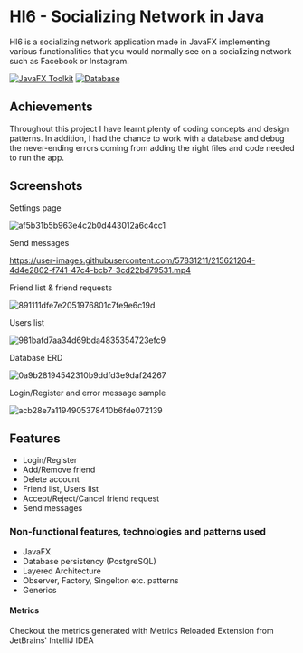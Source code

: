 # HI6 - Socializing Network in Java


HI6 is a socializing network application made in JavaFX implementing various functionalities that you would normally see on a socializing network such as Facebook or Instagram. 


[![JavaFX Toolkit](https://img.shields.io/badge/db-PostgreSQL-blue)](https://openjfx.io)
[![Database](https://img.shields.io/badge/toolkit-JavaFX-orange)](https://www.postgresql.org)

## Achievements
Throughout this project I have learnt plenty of coding concepts and design patterns. In addition, I had the chance to work with a database and debug the never-ending errors coming from adding the right files and code needed to run the app. 




## Screenshots
Settings page

![af5b31b5b963e4c2b0d443012a6c4cc1](https://user-images.githubusercontent.com/57831211/215621288-f222fdeb-bf63-4e3a-a294-84ac865c798c.png)

Send messages

https://user-images.githubusercontent.com/57831211/215621264-4d4e2802-f741-47c4-bcb7-3cd22bd79531.mp4

Friend list & friend requests

![891111dfe7e2051976801c7fe9e6c19d](https://user-images.githubusercontent.com/57831211/215621764-63573d8f-1ae0-4e63-99f0-19c1d9fd61bb.png)

Users list

![981bafd7aa34d69bda4835354723efc9](https://user-images.githubusercontent.com/57831211/215621771-84b8c3cc-9831-4315-9767-e291e8e84022.png)

Database ERD

![0a9b28194542310b9ddfd3e9daf24267](https://user-images.githubusercontent.com/57831211/215622103-03a8fd75-860e-424c-990f-1e9635ee152d.png)

Login/Register and error message sample

![acb28e7a1194905378410b6fde072139](https://user-images.githubusercontent.com/57831211/215623086-885cb424-c6c1-44bb-997c-2ff73b377ddf.png)


## Features

- Login/Register
- Add/Remove friend
- Delete account
- Friend list, Users list
- Accept/Reject/Cancel friend request
- Send messages


### Non-functional features, technologies and patterns used
- JavaFX
- Database persistency (PostgreSQL)
- Layered Architecture
- Observer, Factory, Singelton etc. patterns
- Generics







#### Metrics

Checkout the metrics generated with Metrics Reloaded Extension from JetBrains' IntelliJ IDEA

    
